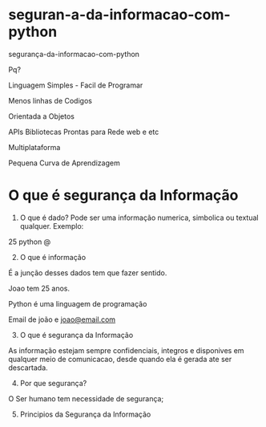# seguran-a-da-informacao-com-python
segurança-da-informacao-com-python

Pq?

Linguagem Simples - Facil de Programar

Menos linhas de Codigos

Orientada a Objetos

APIs  Bibliotecas Prontas para Rede web e etc

Multiplataforma

Pequena Curva de Aprendizagem

# O que é segurança da Informação

1. O que é dado?
Pode ser uma informação numerica, simbolica ou textual qualquer.
Exemplo:

25
python
@

2. O que é informação

É a junção desses dados tem que fazer sentido.

Joao tem 25 anos.

Python é uma linguagem de programação

Email de joão e joao@email.com

3. O que é segurança da Informação

As informação estejam sempre confidenciais, integros e disponives em qualquer meio de comunicacao, desde quando ela é gerada ate ser descartada.

4. Por que segurança?

O Ser humano tem necessidade de segurança;

5. Principios da Segurança da Informação



 



